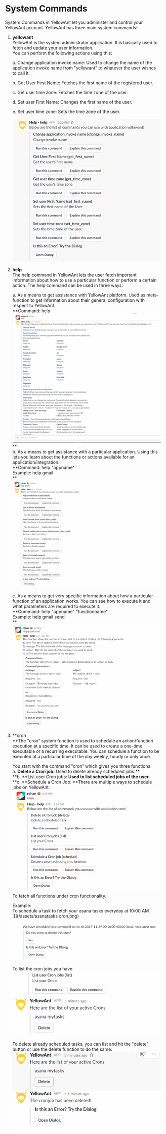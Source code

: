 # System Commands

System Commands in YellowAnt let you administer and control your YellowAnt account. YellowAnt has three main system commands:

1. **yellowant**  
   YellowAnt is the system administrator application. It is basically used to fetch and update your user information.  
   You can perform the following actions using this:

   a. Change application invoke name: Used to change the name of the application invoke name from "yellowant" to whatever the user wishes to call it.

   b. Get User First Name: Fetches the first name of the registered user.

   c. Get user time zone: Fetches the time zone of the user.

   d. Set user First Name: Changes the first name of the user.

   e. Set user time zone: Sets the time zone of the user.

   ![](/assets/yellowantapp.png)

2. **help**  
   The help command in YellowAnt lets the user fetch important information about how to use a particular function or perform a certain action. The help command can be used in three ways:

   a. As a means to get assistance with YellowAnt platform. Used as meta-function to get information about their general configuration with respect to YellowAnt.  
   **Command: help            
   **![](/assets/help.jpg)**            
   **  
   b. As a means to get assistance with a particular application. Using this lets you learn about the functions or actions available for an application/integration.  
   **Command: help "appname"  
   Example: help gmail            
   **![](/assets/helpappname.jpg)

   c. As a means to get very specific information about how a particular function of an application works. You can see how to execute it and what parameters are required to execute it.  
   **Command: help "appname" "functionname"  
   Example: help gmail send          
   **![](/assets/helpappnamefunctionaname.jpg)

3. **cron          
   **The "cron" system function is used to schedule an action/function execution at a specific time. It can be used to create a one-time executable or a recurring executable. You can schedule a function to be executed at a particular time of the day weekly, hourly or only once.

   You start with the command "cron" which gives you three functions:  
   a. **Delete a Cron job:** Used to delete already scheduled jobs.**          
   **b. **List user Cron jobs: **Used to list scheduled jobs of the user.**          
   **c. **Schedule a Cron Job: **There are multiple ways to schedule jobs on YellowAnt.  
   ![](/assets/cron.png)To fetch all functions under cron functionality.

   Example:  
   To schedule a task to fetch your asana tasks everyday at 10:00 AM  
   ![](/assets/asanatasks cron.png)

   ![](/assets/outmytasks.png)

   To list the cron jobs you have:  
   ![](/assets/listcrons.png)  
   ![](/assets/cronout.png)

   To delete already scheduled tasks, you can list and hit the "delete" button or use the delete function to do the same:  
   ![](/assets/deletecron.png)



